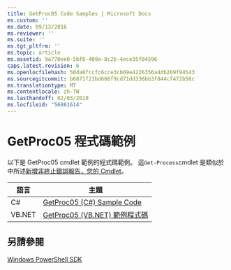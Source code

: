 ```yaml
---
title: GetProc05 Code Samples | Microsoft Docs
ms.custom: ''
ms.date: 09/13/2016
ms.reviewer: ''
ms.suite: ''
ms.tgt_pltfrm: ''
ms.topic: article
ms.assetid: 9a770ee0-5bf8-409a-8c2b-4ece35f84596
caps.latest.revision: 6
ms.openlocfilehash: 50da0fccfc6cce3cb69e4226356a4db269f94543
ms.sourcegitcommit: b6871f21bd666f9cd71dd336bb3f844cf472b56c
ms.translationtype: MT
ms.contentlocale: zh-TW
ms.lasthandoff: 02/03/2019
ms.locfileid: "56861614"
---
```

# <a name="getproc05-code-samples"></a>GetProc05 程式碼範例

以下是 GetProc05 cmdlet 範例的程式碼範例。 這`Get-Process`cmdlet 是類似於中所述[新增非終止錯誤報告，您的 Cmdlet](../cmdlet/adding-non-terminating-error-reporting-to-your-cmdlet.md)。

|語言|主題|
|--------------|-----------|
|C#|[GetProc05 (C#) Sample Code](./getproc05-csharp-sample-code.md)|
|VB.NET|[GetProc05 (VB.NET) 範例程式碼](./getproc05-vb-net-sample-code.md)|

## <a name="see-also"></a>另請參閱

[Windows PowerShell SDK](../windows-powershell-reference.md)